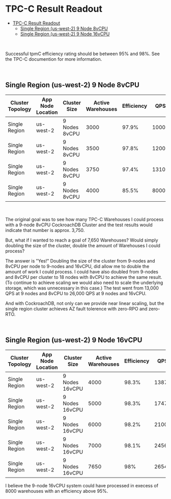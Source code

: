 # TPC-C Result Readout


- [TPC-C Result Readout](#tpc-c-result-readout)
  - [Single Region (us-west-2) 9 Node 8vCPU](#single-region-us-west-2-9-node-8vcpu)
  - [Single Region (us-west-2) 9 Node 16vCPU](#single-region-us-west-2-9-node-16vcpu)

<br/>

Successful tpmC efficiency rating should be between 95% and 98%.    See the TPC-C documention for more information.

<br/>

## Single Region (us-west-2) 9 Node 8vCPU
|Cluster Topology|App Node Location|Cluster Size|Active Warehouses|Efficiency|QPS|p99|Console Metrics|Log|
|------------------|----------|----------------|------------|----------------|-----------|-----------|--------|----------|
|Single Region|us-west-2|9 Nodes 8vCPU|3000|97.9%|10000|58ms|[Console](https://github.com/nollenr/benchmarking-crdb-dedicated/blob/main/console-pdf/Metrics-Cockroach-Console-SR-9node-8vcpu-3000warehouses.pdf)|[Log](logs/tpcc-9node-8vcpu-3500warehouses.log)|
|Single Region|us-west-2|9 Nodes 8vCPU|3500|97.8%|12000|113ms|[Console](https://github.com/nollenr/benchmarking-crdb-dedicated/blob/main/console-pdf/Metrics-Cockroach-Console-SR-9node-8vcpu-3500warehouses.pdf)|[Log](logs/tpcc-9node-8vcpu-3500warehouses.log)|
|Single Region|us-west-2|9 Nodes 8vCPU|3750|97.4%|13100|184ms|[Console](https://github.com/nollenr/benchmarking-crdb-dedicated/blob/main/console-pdf/Metrics-Cockroach-Console-SR-9node-8vcpu-3750warehouses.pdf)|[Log](logs/tpcc-9node-8vcpu-3500warehouses.log)|
|Single Region|us-west-2|9 Nodes 8vCPU|4000|85.5%|8000|12884ms|[Console](https://github.com/nollenr/benchmarking-crdb-dedicated/blob/main/console-pdf/Metrics-Cockroach-Console-SR-9node-8vcpu-4000warehouses.pdf)|[Log](logs/tpcc-9node-8vcpu-3500warehouses.log)|

<br/>

The original goal was to see how many TPC-C Warehouses I could process with a 9-node 8vCPU CockroachDB Cluster and the test results would indicate that number is approx. 3,750.

But, what if I wanted to reach a goal of 7,650 Warehouses?  Would simply doubling the size of the cluster, double the amount of Warehouses I could process?

The answer is "Yes!"  Doubling the size of the cluster from 9-nodes and 8vCPU per node to 9-nodes and 16vCPU, did allow me to double the amount of work I could process.  I could have also doubled from 9-nodes and 8vCPU per cluster to 18 nodes with 8vCPU to achieve the same result.  (To continue to achieve scaling we would also need to scale the underlying storage, which was unnecessary in this case.)  The test went from 13,000 QPS at 9 nodes and 8vCPU to 26,000 QPS at 9 nodes and 16vCPU.

And with CockroachDB, not only can we provide near linear scaling, but the single region cluster achieves AZ fault tolerence with zero-RPO and zero-RTO.

<br/>

## Single Region (us-west-2) 9 Node 16vCPU
|Cluster Topology|App Node Location|Cluster Size|Active Warehouses|Efficiency|QPS|p99|Console Metrics|Log|
|------------------|----------|----------------|------------|----------------|-----------|-----------|--------|----------|
|Single Region|us-west-2|9 Nodes 16vCPU|4000|98.3%|13871|11.5ms|[Console](https://github.com/nollenr/benchmarking-crdb-dedicated/blob/main/console-pdf/Metrics-Cockroach-Console-SR-9node-16vcpu-4000warehouses.pdf)|[Log](logs/tpcc-9node-16vcpu-4000warehouses.log)|
|Single Region|us-west-2|9 Nodes 16vCPU|5000|98.3%|17471|16ms|[Console](https://github.com/nollenr/benchmarking-crdb-dedicated/blob/main/console-pdf/Metrics-Cockroach-Console-SR-9node-16vcpu-5000warehouses.pdf)|[Log](logs/tpcc-9node-8vcpu-3500warehouses.log)|
|Single Region|us-west-2|9 Nodes 16vCPU|6000|98.2%|21008|23ms|[Console](https://github.com/nollenr/benchmarking-crdb-dedicated/blob/main/console-pdf/Metrics-Cockroach-Console-SR-9node-86vcpu-6000warehouses.pdf)|[Log](logs/tpcc-9node-16vcpu-6000warehouses.log)|
|Single Region|us-west-2|9 Nodes 16vCPU|7000|98.1%|24560|44ms|[Console](https://github.com/nollenr/benchmarking-crdb-dedicated/blob/main/console-pdf/Metrics-Cockroach-Console-SR-9node-16vcpu-7000warehouses.pdf)|[Log](logs/tpcc-9node-16vcpu-7000warehouses.log)|
|Single Region|us-west-2|9 Nodes 16vCPU|7650|98%|26542|57ms|[Console](https://github.com/nollenr/benchmarking-crdb-dedicated/blob/main/console-pdf/Metrics-Cockroach-Console-SR-9node-16vcpu-7650warehouses.pdf)|[Log](logs/tpcc-9node-16vcpu-7650warehouses.log)|

I believe the 9-node 16vCPU system could have processed in execess of 8000 warehouses with an efficiency above 95%.
